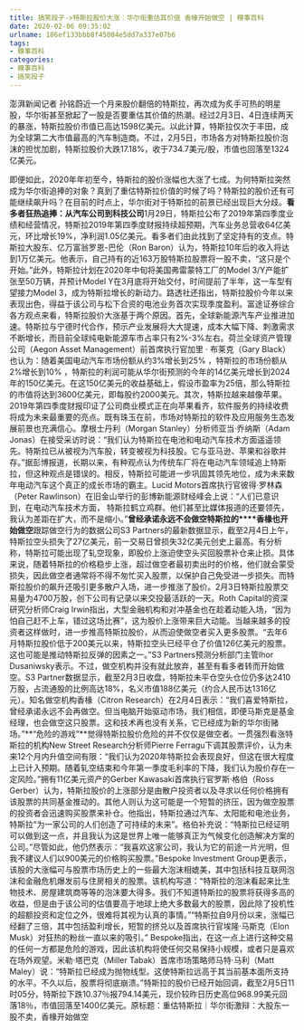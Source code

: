 ```yaml
---
title: 搞笑段子->特斯拉股价大涨：华尔街重估其价值 香椽开始做空 | 糗事百科
date: 2020-02-06 09:35:02
urlname: 186ef133bbb8f45004e5dd7a337e07b6
tags: 
- 糗事百科
categories:
- 糗事百科
- 搞笑段子
---
```

澎湃新闻记者 孙铭蔚近一个月来股价翻倍的特斯拉，再次成为炙手可热的明星股，华尔街甚至掀起了一股是否要重估其价值的热潮。经过2月3日、4日连续两天的暴涨，特斯拉股价市值已高达1598亿美元。以此计算，特斯拉仅次于丰田，成为全球第二大市值最高的汽车制造商。不过，2月5日，市场各方对特斯拉股价泡沫的担忧加剧，特斯拉股价大跌17.18%，收于734.7美元/股，市值也回落至1324亿美元。

即便如此，2020年年初至今，特斯拉的股价涨幅也大涨了七成。为何特斯拉突然成为华尔街追捧的对象？真到了重估特斯拉价值的时候了吗？特斯拉的股价还有可能继续飙升吗？在目前的时点上，华尔街对于特斯拉的前景已经出现巨大分歧。**看多者狂热追捧：从汽车公司到科技公司**1月29日，特斯拉公布了2019年第四季度业绩和经营情况，特斯拉2019年第四季度财报持续超预期，汽车业务总营收64亿美元，环比增长19%，净利润1.05亿美元。看多者们由此找到了坚定持有的支点。特斯拉大股东、亿万富翁罗恩-巴伦（Ron Baron）认为，特斯拉10年后的收入将达到1万亿美元。他表示，自己持有的近163万股特斯拉股票将一股不卖，“这只是个开始。”此外，特斯拉计划在2020年中旬将美国弗雷蒙特工厂的Model 3/Y产能扩张至50万辆，并预计Model Y在3月底将开始交付，时间提前了半年，这一车型有望接力Model 3，成为特斯拉增长的新动力。路透社还指出，特斯拉股价今年以来表现出色，得益于该公司与松下合资的电池业务首次实现季度盈利。富途证券综合各方观点来看，特斯拉股价大涨基于两个原因。首先，全球新能源汽车产业推进加速。特斯拉与宁德时代合作，预示产业发展将大大提速，成本大幅下降、刺激需求不断增长，而目前全球纯电新能源车市占率只有2%-3%左右。荷兰全球资产管理公司（Aegon Asset Management）前首席执行官加里 · 布莱克（Gary Black）也认为：随着美国电动汽车市场份额从约3%增长到25% ，特斯拉的市场份额从2%增长到10% ，特斯拉的利润可能从华尔街预测的今年的14亿美元增长到2024年的150亿美元。在这150亿美元的收益基础上，假设市盈率为25倍，那么特斯拉的市值将达到3600亿美元，即每股约2000美元。其次，特斯拉越来越像苹果。2019年第四季度财报印证了公司商业模式正在向苹果看齐，软件服务的持续收费将成为未来最重要的亮点。既有珠玉在前，市场对特斯拉的软件及应用服务生态发展前景也充满信心。摩根士丹利（Morgan Stanley）分析师亚当·乔纳斯（Adam Jonas）在接受采访时说：“我们认为特斯拉在电池和电动汽车技术方面遥遥领先。特斯拉已从被视为汽车股，转变被视为科技股。它与亚马逊、苹果和谷歌并存。”据彭博报道，长期以来，有种观点认为传统车厂将在电动汽车领域追上特斯拉，但这种观点是错误的。相反，特斯拉可能进一步巩固其领先地位，成为未来数年电动汽车这个真正的成长市场的霸主。Lucid Motors首席执行官彼得·罗林森（Peter Rawlinson）在旧金山举行的彭博新能源财经峰会上说：“人们已意识到，在电动汽车技术方面， 特斯拉鹤立鸡群。他们甚至比媒体报道的还要领先，我认为差距在扩大，而不是缩小。”**曾经承诺永远不会做空特斯拉的****香椽也开始做空**跟踪做空行为的数据公司S3 Partners的最新数据显示，截至2月4日上午，特斯拉空头损失了27亿美元，前一交易日曾损失32亿美元创史上最高。有分析称，特斯拉可能出现了轧空现象，即股价上涨迫使空头买回股票补仓来止损。具体来说，随着特斯拉的价格稳步上涨，超过做空者最初卖出时的价格，他们就会蒙受损失，因此做空者通常将不得不匆忙买入股票，以保护自己免受进一步损失。而特斯拉股价的飙升还吸引更多散户入场，进一步推涨了股价。2月3日特斯拉股票交易量为4700万股，创下公司有记录以来交投最活跃的一天。Roth Capital的资深研究分析师Craig Irwin指出，大型金融机构和对冲基金也在趁着动能入场，“因为怕自己赶不上车，错过这场比赛”，这为股价上涨带来巨大动能。当越来越多的投资者这样做时，进一步推高特斯拉股价，从而迫使做空者买入更多股票。“去年6月特斯拉股价低于200美元以来，特斯拉空头已经平仓了价值126亿美元的股票。这也可能是推动特斯拉反弹的因素之一。”S3 Partners预测分析部门主管Ihor Dusaniwsky表示。不过，做空机构并没有就此放弃，甚至有看多者转而开始做空。S3 Partner数据显示，截至2月3日收盘，特斯拉未平仓空头仓位仍多达2410万股，占流通股的比例高达18%，名义市值188亿美元（约合人民币达1316亿元）。知名做空机构香椽（Citron Research）在2月4日表示：“我们喜爱特斯拉，曾经承诺永远不会再做空。但当电脑开始驱动市场，我们相信，即便马斯克是基金经理，也会做空这只股票。这和技术再也没有关系，它已经成为新的华尔街赌场。”**“危险的游戏”**觉得特斯拉股价危险的并不仅仅是做空者。一贯强烈看涨特斯拉的机构New Street Research分析师Pierre Ferragu下调其股票评价，认为未来12个月内升值空间有限：“我们认为2020年特斯拉会表现良好，但这在很大程度上已计入预期。随着轧空结束和今年第一季度毛利率的下降，我们认为股价存在一定风险。”拥有11亿美元资产的Gerber Kawasaki首席执行官罗斯·格伯（Ross Gerber）认为，特斯拉股价的上涨部分是由散户投资者以及寻求以任何价格拥有该股票的共同基金推动的。其他人则认为这可能是一个短暂的挤压，因为做空股票的投资者会迅速购买股票来补仓。他指出，特斯拉通过汽车、太阳能和电池业务，特斯拉“为一家公司的人们创造了可持续的未来”。格伯补充说：“特斯拉已经证明可以做到这一点，并且我认为这是世界上唯一能够真正为气候变化创造解决方案的公司。”尽管如此，他仍然表示：“我喜欢这家公司，我认为它的前途一片光明，但我不建议人们以900美元的价格购买股票。”Bespoke Investment Group更表示，该股的大涨幅可与股票市场历史上的一些最大泡沫相媲美，其中包括科技互联网泡沫和金融危机爆发前与住房相关的股票。该机构写道：“特斯拉的泡沫看起来比生物技术、房屋建筑商等等的泡沫要大得多。我们不知道特斯拉的股票将获得多高的收益，但是由于该公司的估值要高于地球上绝大多数最大的股票，因此除了投机性的超额投资和定位之外，很难将其视为认真的事情。”“特斯拉自9月份以来，涨幅已经翻了三倍，其中包括盈利增长，短暂的挤兑以及首席执行官埃隆·马斯克（Elon Musk）对狂热的粉丝一直以来的吸引。” Bespoke指出，在这一点上进行这种交易的任何一方都是危险的游戏，因此该机构将使任何交易保持小规模，或者只是喜欢在场外观望。米勒·塔巴克（Miller Tabak）首席市场策略师马特·马利（Matt Maley）说：“特斯拉已经成为抛物线型。这使特斯拉远高于其当前基本面所支持的水平。不久以后，股票将彻底崩溃。”特斯拉的股价已经开始回调，截至2月5日11时05分，特斯拉下跌10.37％报794.14美元，现价较昨日历史高位968.99美元回落18％，市值回落至1400亿美元。原标题：重估特斯拉｜华尔街激辩：大股东一股不卖，香椽开始做空


